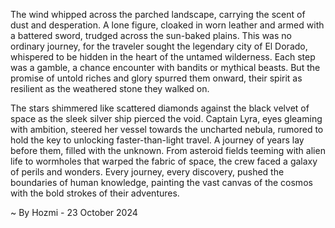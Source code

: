 
The wind whipped across the parched landscape, carrying the scent of dust and desperation.  A lone figure, cloaked in worn leather and armed with a battered sword, trudged across the sun-baked plains. This was no ordinary journey, for the traveler sought the legendary city of El Dorado, whispered to be hidden in the heart of the untamed wilderness. Each step was a gamble, a chance encounter with bandits or mythical beasts. But the promise of untold riches and glory spurred them onward, their spirit as resilient as the weathered stone they walked on. 

The stars shimmered like scattered diamonds against the black velvet of space as the sleek silver ship pierced the void.  Captain Lyra, eyes gleaming with ambition, steered her vessel towards the uncharted nebula, rumored to hold the key to unlocking faster-than-light travel.  A journey of years lay before them, filled with the unknown.  From asteroid fields teeming with alien life to wormholes that warped the fabric of space, the crew faced a galaxy of perils and wonders.  Every journey, every discovery, pushed the boundaries of human knowledge, painting the vast canvas of the cosmos with the bold strokes of their adventures. 

~ By Hozmi - 23 October 2024
